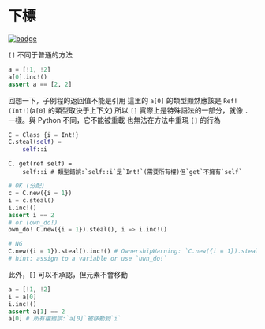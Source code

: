 # 下標

[![badge](https://img.shields.io/endpoint.svg?url=https%3A%2F%2Fgezf7g7pd5.execute-api.ap-northeast-1.amazonaws.com%2Fdefault%2Fsource_up_to_date%3Fowner%3Derg-lang%26repos%3Derg%26ref%3Dmain%26path%3Ddoc/EN/syntax/container_ownership.md%26commit_hash%3D20aa4f02b994343ab9600317cebafa2b20676467)](https://gezf7g7pd5.execute-api.ap-northeast-1.amazonaws.com/default/source_up_to_date?owner=erg-lang&repos=erg&ref=main&path=doc/EN/syntax/container_ownership.md&commit_hash=20aa4f02b994343ab9600317cebafa2b20676467)

`[]` 不同于普通的方法

```python
a = [!1, !2]
a[0].inc!()
assert a == [2, 2]
```

回想一下，子例程的返回值不能是引用
這里的 `a[0]` 的類型顯然應該是 `Ref!(Int!)`(`a[0]` 的類型取決于上下文)
所以 `[]` 實際上是特殊語法的一部分，就像 `.` 一樣。與 Python 不同，它不能被重載
也無法在方法中重現 `[]` 的行為

```python
C = Class {i = Int!}
C.steal(self) =
    self::i
```

```python,compile_fail
C. get(ref self) =
    self::i # 類型錯誤:`self::i`是`Int!`(需要所有權)但`get`不擁有`self`
```

```python
# OK (分配)
c = C.new({i = 1})
i = c.steal()
i.inc!()
assert i == 2
# or (own_do!)
own_do! C.new({i = 1}).steal(), i => i.inc!()
```

```python
# NG
C.new({i = 1}).steal().inc!() # OwnershipWarning: `C.new({i = 1}).steal()` is not owned by anyone
# hint: assign to a variable or use `uwn_do!`
```

此外，`[]` 可以不承認，但元素不會移動

```python
a = [!1, !2]
i = a[0]
i.inc!()
assert a[1] == 2
a[0] # 所有權錯誤:`a[0]`被移動到`i`
```